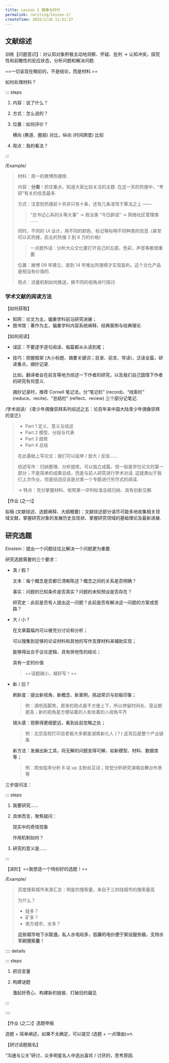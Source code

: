 ```yaml
---
title: Lesson 2 偶像与时代
permalink: /writing/lesson-2/
createTime: 2025/2/26 11:52:37
---
```


## 文献综述

训练【问题意识】：对认知对象积极主动地洞察、怀疑、批判 $\longrightarrow$ 认知冲突，探究性和前瞻性的反应状态，分析问题和解决问题.

==一切呈现在眼前的，不是结论，而是材料.==

如何处理材料？

::: steps

1. 内容：说了什么？

2. 方式：怎么说的？

3. 位置：如何评价？

   横向 (赛道、圈层) 对比，纵向 (时间跨度) 比较

4. 观点：我的看法？

:::

/Example/

> 材料：周一的微博热搜榜.
>
> 内容：**分类**！抓住重点，知道大家比较关注的主题. 在这一天的热搜中，“考研”有关的信息最多.
>
> 方式：注意到热搜前十并非只有十条，还有几条凌驾于算法之上 ——
>
> > “总书记心系的头等大事” $\longrightarrow$ 政治类
> > “今日辟谣” $\longrightarrow$ 网络社区管理类
> > ……
>
> 同时，不同的 UI 设计，用不同的颜色、标记等标明不同种类的信息. (甚至可以买热搜，前五的热搜 3 到 6 万的价格)
>
> > 一点题外话：分析大众文化要打开自己的五感，色彩、声音等都很重要.
>
> 位置：微博 09 年建立，直到 14 年推出热搜榜才实现盈利，这个文化产品是相当有价值的.
>
> 观点：流量机制如何推送，换不同的视角进行探讨.

### 学术文献的阅读方法

【如何获取】

* 知网：论文为主，偏重学科前沿研究进展；
* 图书馆：著作为主，偏重学科内容系统阐释、经典案例与经典理论.

【如何阅读】

* 误区：不要逐字逐句阅读、每篇都从头读到尾；

* 技巧：把握框架 (大小标题、摘要关键词；目录、前言、导读)，泛读全篇，研读重点，摘抄记录.

  比如，翻译者会在前言等地方综述一下作者的研究，以及我们自己国情下作者的研究有何意义.

  摘抄记录时，推荐 Cornell 笔记法，分“笔记栏” (record)、“线索栏” (reduce、recite)、“总结栏” (reflect、review) 三个部分记笔记.

/学术阅读/ 《青少年偶像崇拜系列综述之五：论百年来中国大陆青少年偶像崇拜的变迁》

> * Part 1 定义、意义与综述
> * Part 2 模型、分段与代表
> * Part 3 趋势
> * Part 4 总结
>
> 在此基础上写论文：我们可以延申 / 放大 / 反驳……
>
> 综述写作：归纳整理、分析提炼，可以独立成篇，但一般是学位论文的第一部分；不是简单的成果总结，而是与前人研究进行学术对话. 这就类似于我们上次作业，但是综述应该是对某一个专题进行穷尽式的阅读.
>
> $\longrightarrow$ 特点：充分掌握材料、依照某一评判标准总结归纳、具有创新见解.

【作业 (之一)】

拟稿 (文献综述、选题阐释、大纲概要)：文献综述部分请尽可能多地收集相关领域文献，掌握研究对象的发展历史及现状、掌握研究领域的基础理论及最新进展.

## 研究选题

Einstein：提出一个问题往往比解决一个问题更为重要.

研究选题需要的三个要求：

* 真 / 假？

  文本：每个概念是否都已清晰陈述？概念之间的关系是否明确？

  事实：问题的已知条件是否真实？问题的未知预设是否存在？

  研究史：此前是否有人提出这一问题？此前是否有解决这一问题的方案或思路？

* 大 / 小？

  在文章篇幅内可以被充分讨论和分析；

  可以搜集到足够的论证材料和其他的写作支撑材料来辅助实现；

  能够得出合乎议论逻辑、具有排他性的结论；

  具有一定的价值

  > ==话题越小，越好写！==

* 新 / 旧？

  刷新度：提出新视角、新概念、新案例，挑战常识与刻板印象；

  > 例：酒吧高脚凳，原来的观点是不方便上下，所以停留时间长、营业额更高；新的视角是方便站着的人和坐着的人视角平齐

  镜头感：观察得更细更远，看到此前忽略之处；

  > 例：北京高校打印店老板大多都是湖南新化人 (？) 这背后是整个产业链条

  新方法：发展出新工具，将无解的问题变得可解，如新模型、材料、数据库等；

  > 例：爬虫程序分析 B 站 up 主粉丝互动；视觉分析研究演唱会舞台布景等

三步提问法：

::: steps

1. 我要研究……

2. 具体而言，聚焦疑问：

   现实中的奇怪现象

   作用机制如何？

3. 研究的意义是……

:::

【进阶】==我想选一个特别好的选题！==

/Example/

> 百度搜索城市来源汇总：明星的搜索量，来自于三四线城市的搜索量高
>
> 为什么？
>
> * 娃多？
> * 矿多？
> * 南方城市，水多？
>
> **这些城市地下水联通，私人水电站多，低廉的电价便于架设服务器，支持水军刷搜索量！**

:::: details 

::: steps

1. 抓住变量

2. 构建谜题

   激起好奇心、构建新的链接、打破旧的偏见

:::

::::

【作业 (之二)】选题申报

选题 + 简单阐述，如果不太确定，可以提交 (选题 + 一点理由)$\times n$.

【研讨话题报名】

“沟通与公关”研讨，众多明星名人中选出喜欢 / 讨厌的，思考原因. 